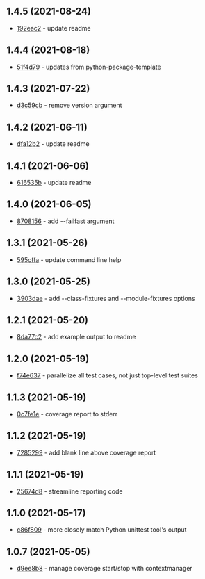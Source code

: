 ## 1.4.5 (2021-08-24)

- [192eac2](https://github.com/craigahobbs/unittest-parallel/commit/192eac2) - update readme

## 1.4.4 (2021-08-18)

- [51f4d79](https://github.com/craigahobbs/unittest-parallel/commit/51f4d79) - updates from python-package-template

## 1.4.3 (2021-07-22)

- [d3c59cb](https://github.com/craigahobbs/unittest-parallel/commit/d3c59cb) - remove version argument

## 1.4.2 (2021-06-11)

- [dfa12b2](https://github.com/craigahobbs/unittest-parallel/commit/dfa12b2) - update readme

## 1.4.1 (2021-06-06)

- [616535b](https://github.com/craigahobbs/unittest-parallel/commit/616535b) - update readme

## 1.4.0 (2021-06-05)

- [8708156](https://github.com/craigahobbs/unittest-parallel/commit/8708156) - add --failfast argument

## 1.3.1 (2021-05-26)

- [595cffa](https://github.com/craigahobbs/unittest-parallel/commit/595cffa) - update command line help

## 1.3.0 (2021-05-25)

- [3903dae](https://github.com/craigahobbs/unittest-parallel/commit/3903dae) - add --class-fixtures and --module-fixtures options

## 1.2.1 (2021-05-20)

- [8da77c2](https://github.com/craigahobbs/unittest-parallel/commit/8da77c2) - add example output to readme

## 1.2.0 (2021-05-19)

- [f74e637](https://github.com/craigahobbs/unittest-parallel/commit/f74e637) - parallelize all test cases, not just top-level test suites

## 1.1.3 (2021-05-19)

- [0c7fe1e](https://github.com/craigahobbs/unittest-parallel/commit/0c7fe1e) - coverage report to stderr

## 1.1.2 (2021-05-19)

- [7285299](https://github.com/craigahobbs/unittest-parallel/commit/7285299) - add blank line above coverage report

## 1.1.1 (2021-05-19)

- [25674d8](https://github.com/craigahobbs/unittest-parallel/commit/25674d8) - streamline reporting code

## 1.1.0 (2021-05-17)

- [c86f809](https://github.com/craigahobbs/unittest-parallel/commit/c86f809) - more closely match Python unittest tool's output

## 1.0.7 (2021-05-05)

- [d9ee8b8](https://github.com/craigahobbs/unittest-parallel/commit/d9ee8b8) - manage coverage start/stop with contextmanager
